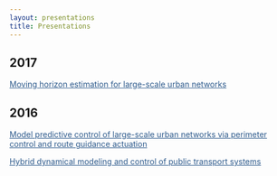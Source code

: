 ```yaml
---
layout: presentations
title: Presentations
---
```


## 2017

<a href="https://sirmatel.github.io/assets/files/MHE_of_LSUNs_mobilTUM2017.pdf" style="color: #2d5a8c; text-decoration:underline">Moving horizon estimation for large-scale urban networks</a>

## 2016

<a href="https://sirmatel.github.io/assets/files/MPC_of_LSUNs_via_PCRG_CDC2016.pdf" style="color: #2d5a8c; text-decoration:underline">Model predictive control of large-scale urban networks via perimeter control and route guidance actuation</a>

<a href="https://sirmatel.github.io/assets/files/hybrid_PTS_mod_con_hEART2016.pdf" style="color: #2d5a8c; text-decoration:underline">Hybrid dynamical modeling and control of public transport systems</a>
